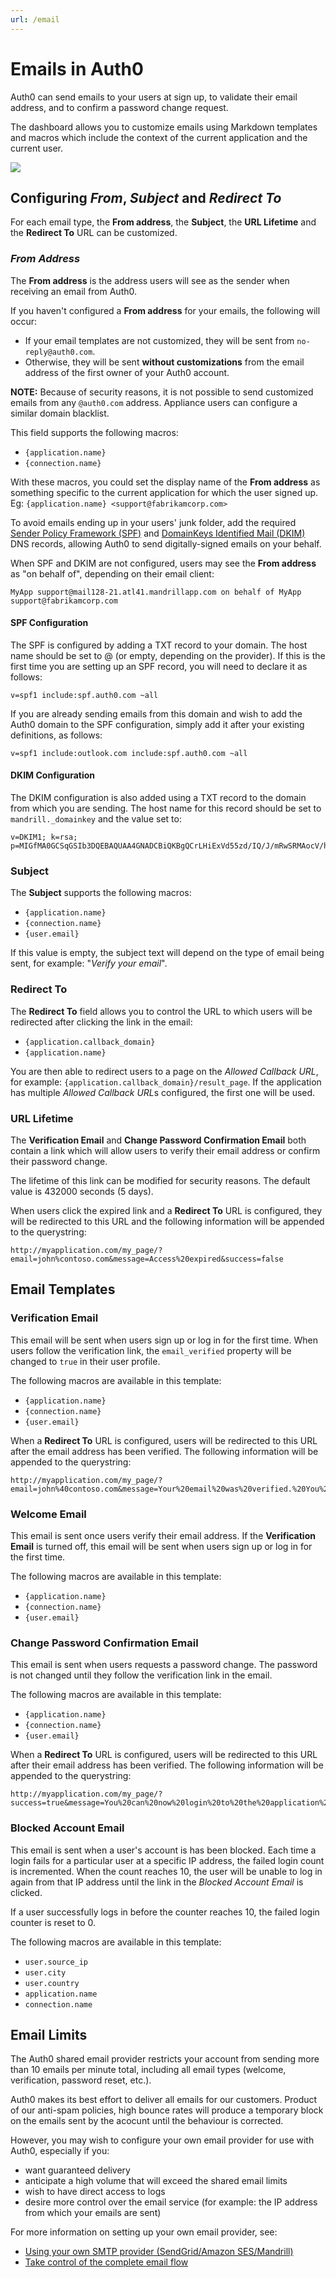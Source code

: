 ```yaml
---
url: /email
---
```


# Emails in Auth0

Auth0 can send emails to your users at sign up, to validate their email address, and to confirm a password change request.

The dashboard allows you to customize emails using Markdown templates and macros which include the context of the current application and the current user.

![](/media/articles/email/index/emails-fields.png)

## Configuring *From*, *Subject* and *Redirect To*

For each email type, the **From address**, the **Subject**, the **URL Lifetime** and the **Redirect To** URL can be customized.

### *From Address*

The **From address** is the address users will see as the sender when receiving an email from Auth0.

If you haven't configured a **From address** for your emails, the following will occur:

* If your email templates are not customized, they will be sent from `no-reply@auth0.com`.
* Otherwise, they will be sent **without customizations** from the email address of the first owner of your Auth0 account.

**NOTE:** Because of security reasons, it is not possible to send customized emails from any `@auth0.com` address. Appliance users can configure a similar domain blacklist.

This field supports the following macros:

- `{application.name}`
- `{connection.name}`

With these macros, you could set the display name of the **From address** as something specific to the current application for which the user signed up. Eg: `{application.name} <support@fabrikamcorp.com>`

To avoid emails ending up in your users' junk folder, add the required [Sender Policy Framework (SPF)](http://en.wikipedia.org/wiki/Sender_Policy_Framework) and [DomainKeys Identified Mail (DKIM)](http://en.wikipedia.org/wiki/DKIM) DNS records, allowing Auth0 to send digitally-signed emails on your behalf.

When SPF and DKIM are not configured, users may see the **From address** as "on behalf of", depending on their email client:

`MyApp support@mail128-21.atl41.mandrillapp.com on behalf of MyApp support@fabrikamcorp.com`

#### SPF Configuration

The SPF is configured by adding a TXT record to your domain. The host name should be set to @ (or empty, depending on the provider). If this is the first time you are setting up an SPF record, you will need to declare it as follows:

```text
v=spf1 include:spf.auth0.com ~all
```

If you are already sending emails from this domain and wish to add the Auth0 domain to the SPF configuration, simply add it after your existing definitions, as follows:

```text
v=spf1 include:outlook.com include:spf.auth0.com ~all
```

#### DKIM Configuration

The DKIM configuration is also added using a TXT record to the domain from which you are sending. The host name for this record should be set to `mandrill._domainkey` and the value set to:

```text
v=DKIM1; k=rsa; p=MIGfMA0GCSqGSIb3DQEBAQUAA4GNADCBiQKBgQCrLHiExVd55zd/IQ/J/mRwSRMAocV/hMB3jXwaHH36d9NaVynQFYV8NaWi69c1veUtRzGt7yAioXqLj7Z4TeEUoOLgrKsn8YnckGs9i3B3tVFB+Ch/4mPhXWiNfNdynHWBcPcbJ8kjEQ2U8y78dHZj1YeRXXVvWob2OaKynO8/lQIDAQAB;
```

### Subject

The **Subject** supports the following macros:

- `{application.name}`
- `{connection.name}`
- `{user.email}`

If this value is empty, the subject text will depend on the type of email being sent, for example: "*Verify your email*".

### Redirect To

The **Redirect To** field allows you to control the URL to which users will be redirected after clicking the link in the email:

- `{application.callback_domain}`
- `{application.name}`

You are then able to redirect users to a page on the *Allowed Callback URL*, for example: `{application.callback_domain}/result_page`. If the application has multiple *Allowed Callback URL*s configured, the first one will be used.

### URL Lifetime

The **Verification Email** and **Change Password Confirmation Email** both contain a link which will allow users to verify their email address or confirm their password change.

The lifetime of this link can be modified for security reasons. The default value is 432000 seconds (5 days).

When users click the expired link and a **Redirect To** URL is configured, they will be redirected to this URL and the following information will be appended to the querystring:

```text
http://myapplication.com/my_page/?email=john%contoso.com&message=Access%20expired&success=false
```

## Email Templates

### Verification Email

This email will be sent when users sign up or log in for the first time. When users follow the verification link, the `email_verified` property will be changed to `true` in their user profile.

The following macros are available in this template:

- `{application.name}`
- `{connection.name}`
- `{user.email}`

When a **Redirect To** URL is configured, users will be redirected to this URL after the email address has been verified. The following information will be appended to the querystring:

```text
http://myapplication.com/my_page/?email=john%40contoso.com&message=Your%20email%20was%20verified.%20You%20can%20continue%20using%20the%20application.&success=true
```

### Welcome Email

This email is sent once users verify their email address. If the **Verification Email** is turned off, this email will be sent when users sign up or log in for the first time.

The following macros are available in this template:

- `{application.name}`
- `{connection.name}`
- `{user.email}`

### Change Password Confirmation Email

This email is sent when users requests a password change. The password is not changed until they follow the verification link in the email.

The following macros are available in this template:

- `{application.name}`
- `{connection.name}`
- `{user.email}`

When a **Redirect To** URL is configured, users will be redirected to this URL after their email address has been verified. The following information will be appended to the querystring:

```text
http://myapplication.com/my_page/?success=true&message=You%20can%20now%20login%20to%20the%20application%20with%20the%20new%20password.
```

### Blocked Account Email

This email is sent when a user's account is has been blocked. Each time a login fails for a particular user at a specific IP address, the failed login count is incremented. When the count reaches 10, the user will be unable to log in again from that IP address until the link in the *Blocked Account Email* is clicked.

If a user successfully logs in before the counter reaches 10, the failed login counter is reset to 0.

The following macros are available in this template:

- `user.source_ip`
- `user.city`
- `user.country`
- `application.name`
- `connection.name`

## Email Limits

The Auth0 shared email provider restricts your account from sending more than 10 emails per minute total, including all email types (welcome, verification, password reset, etc.). 

Auth0 makes its best effort to deliver all emails for our customers. Product of our anti-spam policies, high bounce rates will produce a temporary block on the emails sent by the acocunt until the behaviour is corrected.

However, you may wish to configure your own email provider for use with Auth0, especially if you:

* want guaranteed delivery
* anticipate a high volume that will exceed the shared email limits
* wish to have direct access to logs
* desire more control over the email service (for example: the IP address from which your emails are sent)

For more information on setting up your own email provider, see:
* [Using your own SMTP provider (SendGrid/Amazon SES/Mandrill)](/email/providers)
* [Take control of the complete email flow](/email/custom)
